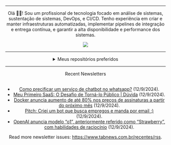 <div align="center">
<hr>
<p>Olá 👋🏾! Sou um profissional de tecnologia focado em análise de sistemas, sustentação de sistemas, DevOps, e CI/CD. Tenho experiência em criar e manter infraestruturas automatizadas, implementar pipelines de integração e entrega contínua, e garantir a alta disponibilidade e performance dos sistemas.</p>
  <img src="https://media.giphy.com/media/yAGIvCiwPJn5C/giphy.gif">
<hr>
  <details>
  <summary>Meus repositórios preferidos</summary>
  <br />
  Alguns dos meus melhores repositórios:
  <br />
<br />
  <ul><li><a href=https://github.com/KubeNerd/aluratube target="_blank" rel="noopener noreferrer">KubeNerd/aluratube</a> (<b>0</b> ✨ and <b>0</b> 🍴): Aluratube - Desenvolvido durante a imersão React da Alura no final de 2022</li><li><a href=https://github.com/KubeNerd/nlw-ia target="_blank" rel="noopener noreferrer">KubeNerd/nlw-ia</a> (<b>0</b> ✨ and <b>0</b> 🍴): Projeto desenvolvido durante a NLW IA - Usando a API da OPENAI</li><li><a href=https://github.com/KubeNerd/nlw-journey-ia target="_blank" rel="noopener noreferrer">KubeNerd/nlw-journey-ia</a> (<b>0</b> ✨ and <b>0</b> 🍴): NLW IA - Agent de viagens usando python + langchain + GPT</li>
<li>More coming soon :).</li>
</ul>
  </details>
  <hr/>
    <summary>Recent Newsletters</summary>
  <br />
  <ul>
    <li><a href=https://www.tabnews.com.br/ramonjales4/como-precificar-um-servico-de-chatbot-no-whatsapp target="_blank" rel="noopener noreferrer">Como precificar um serviço de chatbot no whatsapp?</a> (12/9/2024).</li><li><a href=https://www.tabnews.com.br/mgomesss/meu-primeiro-saas-o-desafio-de-torna-lo-publico-duvida target="_blank" rel="noopener noreferrer">Meu Primeiro SaaS: O Desafio de Torná-lo Público | Dúvida</a> (12/9/2024).</li><li><a href=https://www.tabnews.com.br/NewsletterOficial/docker-anuncia-aumento-de-ate-80-por-cento-nos-precos-de-assinaturas-a-partir-do-proximo-mes target="_blank" rel="noopener noreferrer">Docker anuncia aumento de até 80% nos preços de assinaturas a partir do próximo mês</a> (12/9/2024).</li><li><a href=https://www.tabnews.com.br/lemes/criei-um-bot-que-busca-empregos-e-manda-por-email target="_blank" rel="noopener noreferrer">Pitch: Criei um bot que busca empregos e manda por email :)</a> (12/9/2024).</li><li><a href=https://www.tabnews.com.br/NewsletterOficial/openai-anuncia-modelo-o1-anteriormente-referido-como-strawberry-com-habilidades-de-raciocinio target="_blank" rel="noopener noreferrer">OpenAI anuncia modelo “o1”, anteriormente referido como “Strawberry”, com habilidades de raciocínio</a> (12/9/2024).</li>
  </ul>
<p>Read more newsletter issues: <a href="https://www.tabnews.com.br/recentes/rss">https://www.tabnews.com.br/recentes/rss</a>.</p>
  </details>
